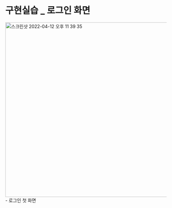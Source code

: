 # 구현실습 _ 로그인 화면


<img width="544" alt="스크린샷 2022-04-12 오후 11 39 35" src="https://user-images.githubusercontent.com/78894678/162988014-b89fb36e-f182-4f31-b14b-f1dd1c331b3c.png">
- 로그인 첫 화면
